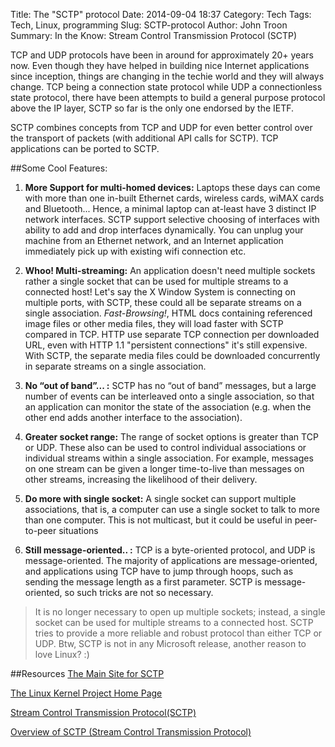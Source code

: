 Title: The "SCTP" protocol
Date: 2014-09-04 18:37
Category: Tech
Tags: Tech, Linux, programming
Slug: SCTP-protocol
Author: John Troon
Summary: In the Know: Stream Control Transmission Protocol (SCTP)

TCP and UDP protocols have been in around for approximately 20+ years now. Even though they have helped in building nice Internet applications since inception, things are changing in the techie world and they will always change. TCP being a connection state protocol while UDP a connectionless state protocol, there have been attempts to build a general purpose protocol above the IP layer, SCTP so far is the only one endorsed by  the IETF.

SCTP combines concepts from TCP and UDP for even better control over the transport of packets (with additional API calls for SCTP). TCP applications can be ported to SCTP.

##Some Cool Features:

1. **More Support for multi-homed devices:** 
Laptops these days can come with more than one in-built Ethernet cards, wireless cards, wiMAX cards and Bluetooth... Hence, a minimal laptop can at-least have 3 distinct IP network interfaces. SCTP support selective choosing of interfaces with ability to add and drop interfaces dynamically. You can unplug your machine from an Ethernet network, and an Internet application immediately pick up with existing  wifi connection etc.

2. **Whoo! Multi-streaming:** 
An application doesn't need multiple sockets rather a single socket that can be used for multiple streams to a connected host! Let's say the X Window System is connecting on multiple ports, with SCTP, these could all be separate streams on a single association. *Fast-Browsing!*, HTML docs containing referenced image files or other media files, they will load faster with SCTP compared in TCP. HTTP use separate TCP connection per downloaded URL, even with HTTP 1.1 "persistent connections" it's still expensive. With SCTP, the separate media files could be downloaded concurrently in separate streams on a single association.

3. **No “out of band”... :** 
SCTP has no “out of band” messages, but a large number of events can be interleaved onto a single association, so that an application can monitor the state of the association (e.g. when the other end adds another interface to the association).

4. **Greater socket range:** 
The range of socket options is greater than TCP or UDP. These also can be used to control individual associations or individual streams
 within a single association. For example, messages on one stream can be given a longer time-to-live than messages on other streams, increasing the likelihood of their delivery.

5. **Do more with single socket:**
A single socket can support multiple associations, that is, a computer can use a single socket to talk to more than one computer. This is not multicast, but it could be useful in peer-to-peer situations

6. **Still message-oriented.. :** 
TCP is a byte-oriented protocol, and UDP is message-oriented. The majority of applications are message-oriented, and applications using TCP have to jump through hoops, such as sending the message length as a first parameter. SCTP is message-oriented, so such tricks are not so necessary.

> It is no longer necessary to open up multiple sockets; instead, a single socket can be used for multiple streams to a connected host. SCTP tries to provide a more reliable and robust protocol than either TCP or UDP. Btw, SCTP is not in any Microsoft release, another reason to love Linux? :)



##Resources
[The Main  Site for SCTP ](http://www.sctp.de)

[The Linux Kernel Project Home Page](https://lists.sourceforge.net/lists/listinfo/lksctp-developers)

[Stream Control Transmission Protocol(SCTP)](http://en.wikipedia.org/wiki/Stream_Control_Transmission_Protocol)

[Overview of SCTP (Stream Control Transmission Protocol)](http://www.slideshare.net/PeterREgli/overview-of-sctp-transport-protocol)







